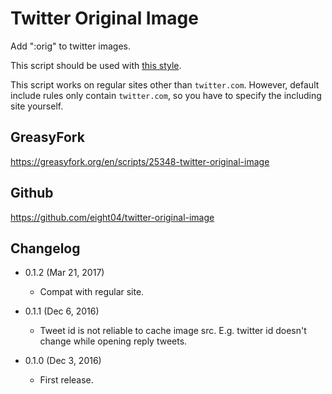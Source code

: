 Twitter Original Image
======================
Add ":orig" to twitter images.

This script should be used with [this style](https://userstyles.org/styles/135922/twitter-modal-full-width).

This script works on regular sites other than `twitter.com`. However, default include rules only contain `twitter.com`, so you have to specify the including site yourself.

GreasyFork
----------
<https://greasyfork.org/en/scripts/25348-twitter-original-image>

Github
------
<https://github.com/eight04/twitter-original-image>

Changelog
---------
* 0.1.2 (Mar 21, 2017)
	- Compat with regular site.

* 0.1.1 (Dec 6, 2016)
	- Tweet id is not reliable to cache image src. E.g. twitter id doesn't change while opening reply tweets.
	
* 0.1.0 (Dec 3, 2016)
	- First release.
